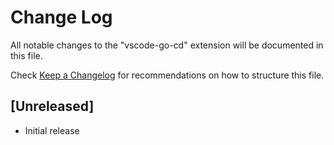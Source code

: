 # Change Log
All notable changes to the "vscode-go-cd" extension will be documented in this file.

Check [Keep a Changelog](http://keepachangelog.com/) for recommendations on how to structure this file.

## [Unreleased]
- Initial release